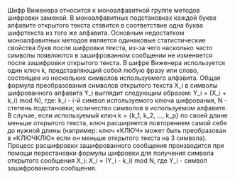 Шифр Виженера относится к моноалфавитной группе методов шифровки заменой. В моноалфавитных подстановках каждой букве алфавите открытого текста ставится в соответствие одна буква шифртекста из того же алфавита.
Основным недостатком моноалфавитных методов является одинаковые статистические свойства букв после шифровки текста, из-за чего насколько часто символы появляются в зашифрованном сообщении не изменяется после зашифровки открытого текста.
В шифре Виженера используется один ключ k, представляющий собой любую фразу или слово, состоящее из нескольких символов используемого алфавита.
Общая формула преобразования символов открытого текста X_i в символы шифрованного алфавита Y_i выглядит следующим образом: Y_i = (X_i + k_i) mod N), где: k_i - i-й символ используемого ключа шифрования, N - степень подстановки; количество символов в используемом алфавите.
В случае, если используемый ключ k = {k_1, k_2, ..., k_p} по своей длине меньше открытого текста, ключ расширяется повторением самой себя до нужной длины (например: ключ «КЛЮЧ» может быть преобразован в «КЛЮЧКЛЮ» если он меньше открытого текста на 3 символа).
Процесс расшифровки зашифрованного сообщения производится при помощи перестановки формулы шифровки для получения символа открытого сообщения X_i: X_i = (Y_i - k_i) mod N, где Y_i - символ зашифрованного сообщения.